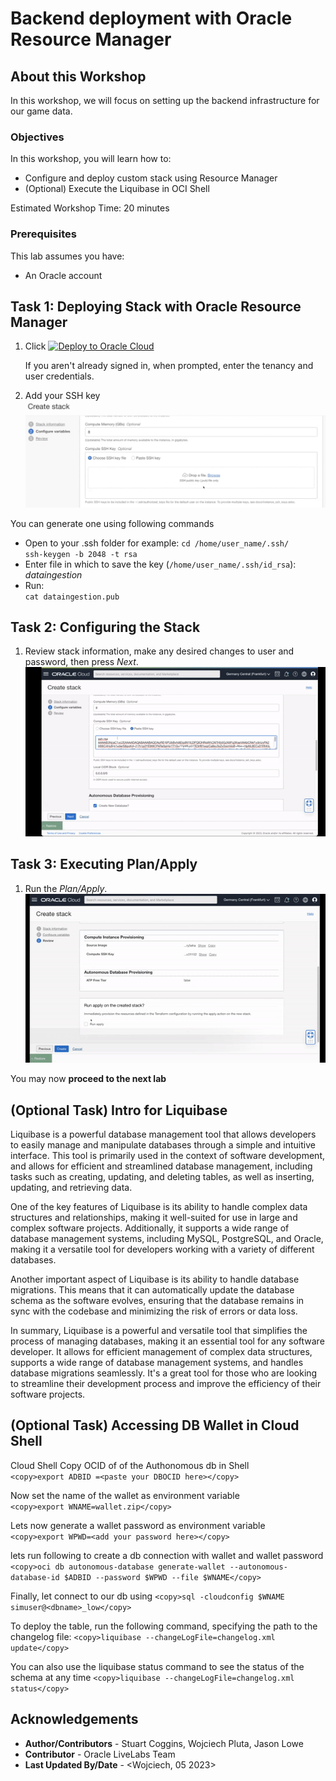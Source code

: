 # Backend deployment with Oracle Resource Manager

## About this Workshop

In this workshop, we will focus on setting up the backend infrastructure for our game data.

### Objectives

In this workshop, you will learn how to:

* Configure and deploy custom stack using Resource Manager
* (Optional) Execute the Liquibase in OCI Shell

Estimated Workshop Time: 20 minutes

### Prerequisites

This lab assumes you have:

* An Oracle account

## Task 1: Deploying Stack with Oracle Resource Manager

1. Click [![Deploy to Oracle Cloud](https://oci-resourcemanager-plugin.plugins.oci.oraclecloud.com/latest/deploy-to-oracle-cloud.svg)](https://cloud.oracle.com/resourcemanager/stacks/create?region=home&zipUrl=https://github.com/oracle-devrel/FormulaPi_Lab1_deployment/releases/download/v1.0/f1-simulator-tf.zip)

   If you aren't already signed in, when prompted, enter the tenancy and user credentials.

2. Add your SSH key
![ssh](images/addssh.png)

You can generate one using following commands

* Open to your .ssh folder for example:
      `cd /home/user_name/.ssh/`  
      `ssh-keygen -b 2048 -t rsa`
* Enter file in which to save the key (`/home/user_name/.ssh/id_rsa`): _dataingestion_  
* Run:  
          `cat dataingestion.pub`  

## Task 2: Configuring the Stack

1. Review stack information, make any desired changes to user and password, then press _Next_.
![Stack Configuration](images/stackconfig.gif)

## Task 3: Executing Plan/Apply

1. Run the _Plan/Apply_.
![Plan/Apply](images/runapply.gif)

You may now **proceed to the next lab**

## (Optional Task) Intro for Liquibase

Liquibase is a powerful database management tool that allows developers to easily manage and manipulate databases through a simple and intuitive interface. This tool is primarily used in the context of software development, and allows for efficient and streamlined database management, including tasks such as creating, updating, and deleting tables, as well as inserting, updating, and retrieving data.

One of the key features of Liquibase is its ability to handle complex data structures and relationships, making it well-suited for use in large and complex software projects. Additionally, it supports a wide range of database management systems, including MySQL, PostgreSQL, and Oracle, making it a versatile tool for developers working with a variety of different databases.

Another important aspect of Liquibase is its ability to handle database migrations. This means that it can automatically update the database schema as the software evolves, ensuring that the database remains in sync with the codebase and minimizing the risk of errors or data loss.

In summary, Liquibase is a powerful and versatile tool that simplifies the process of managing databases, making it an essential tool for any software developer. It allows for efficient management of complex data structures, supports a wide range of database management systems, and handles database migrations seamlessly. It's a great tool for those who are looking to streamline their development process and improve the efficiency of their software projects.

## (Optional Task) Accessing DB Wallet in Cloud Shell

Cloud Shell
Copy OCID of of the Authonomous db
in Shell  
          ```
          <copy>export ADBID =<paste your DBOCID here></copy>
          ```

Now set the name of the wallet as environment variable  
          ```
          <copy>export WNAME=wallet.zip</copy>
          ```

Lets now generate a wallet password as environment variable  
          ```
          <copy>export WPWD=<add your password here></copy>
          ```

lets run following to create a db connection with wallet and wallet password
          ```
          <copy>oci db autonomous-database generate-wallet --autonomous-database-id $ADBID --password $WPWD --file $WNAME</copy>
          ```

Finally, let connect to our db using
          ```
          <copy>sql -cloudconfig $WNAME simuser@<dbname>_low</copy>
          ```

To deploy the table, run the following command, specifying the path to the changelog file:
          ```
          <copy>liquibase --changeLogFile=changelog.xml update</copy>
          ```

You can also use the liquibase status command to see the status of the schema at any time
          ```
          <copy>liquibase --changeLogFile=changelog.xml status</copy>
          ```

## Acknowledgements

* **Author/Contributors** -  Stuart Coggins, Wojciech Pluta, Jason Lowe
* **Contributor** - Oracle LiveLabs Team
* **Last Updated By/Date** - <Wojciech, 05 2023>
